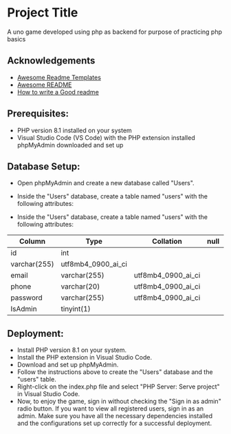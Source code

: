 
# Project Title
A uno game developed using php as backend for purpose of practicing php basics


## Acknowledgements

 - [Awesome Readme Templates](https://awesomeopensource.com/project/elangosundar/awesome-README-templates)
 - [Awesome README](https://github.com/matiassingers/awesome-readme)
 - [How to write a Good readme](https://bulldogjob.com/news/449-how-to-write-a-good-readme-for-your-github-project)

## Prerequisites:
- PHP version 8.1 installed on your system
- Visual Studio Code (VS Code) with the PHP extension installed
  phpMyAdmin downloaded and set up
## Database Setup:
- Open phpMyAdmin and create a new database called "Users".

- Inside the "Users" database, create a table named "users" with the following attributes:
- Inside the "Users" database, create a table named "users" with the following attributes:

| Column  | Type  | Collation  | null | Default | Extra 
| ------------- | ------------- | ------------- |------------- |------------- |------------- |
| id  | int |                    | |             | AUTO_INCREMENT 
varchar(255) | utf8mb4_0900_ai_ci  |      |         |                |
| email    | varchar(255) | utf8mb4_0900_ai_ci  |      |         |                |
| phone    | varchar(20)  | utf8mb4_0900_ai_ci  |      |         |                |
| password | varchar(255) | utf8mb4_0900_ai_ci  |      |         |                |
| IsAdmin  | tinyint(1)   |                     |      |         |                |


			
## Deployment:
- Install PHP version 8.1 on your system.
- Install the PHP extension in Visual Studio Code.
- Download and set up phpMyAdmin.
- Follow the instructions above to create the "Users" database and the "users" table.
- Right-click on the index.php file and select "PHP Server: Serve project" in  Visual Studio Code.
- Now, to enjoy the game, sign in without checking the "Sign in as admin" radio button. If you want to view all registered users, sign in as an admin.
Make sure you have all the necessary dependencies installed and the configurations set up correctly for a successful deployment.
